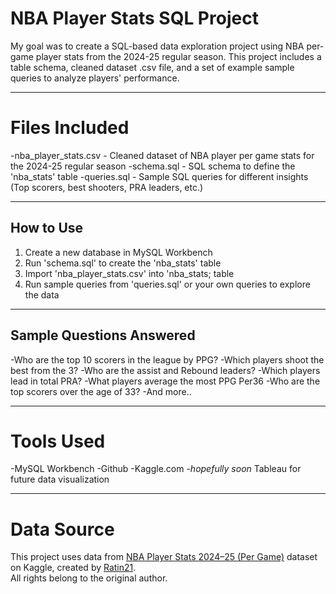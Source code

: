 # NBA Player Stats SQL Project

My goal was to create a SQL-based data exploration project using NBA per-game player stats from the 2024-25 regular season. This project includes a table schema, cleaned dataset .csv file, and a set of example sample queries to analyze players' performance. 

-----

# Files Included
-nba_player_stats.csv - Cleaned dataset of NBA player per game stats for the 2024-25 regular season
-schema.sql - SQL schema to define the 'nba_stats' table
-queries.sql - Sample SQL queries for different insights (Top scorers, best shooters, PRA leaders, etc.)

-----

## How to Use 
1. Create a new database in MySQL Workbench
2. Run 'schema.sql' to create the 'nba_stats' table
3. Import 'nba_player_stats.csv' into 'nba_stats; table
4. Run sample queries from 'queries.sql' or your own queries to explore the data

-----

## Sample Questions Answered

-Who are the top 10 scorers in the league by PPG?
-Which players shoot the best from the 3?
-Who are the assist and Rebound leaders?
-Which players lead in total PRA?
-What players average the most PPG Per36
-Who are the top scorers over the age of 33?
-And more..

-----

# Tools Used

-MySQL Workbench
-Github
-Kaggle.com
-*hopefully soon* Tableau for future data visualization

-----

# Data Source

This project uses data from [NBA Player Stats 2024–25 (Per Game)](https://www.kaggle.com/datasets/ratin21/nba-player-stats-2024-25-per-game) dataset on Kaggle, created by [Ratin21](https://www.kaggle.com/ratin21).  
All rights belong to the original author.
